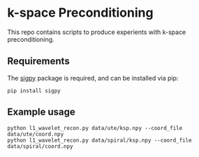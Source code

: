 # k-space Preconditioning

This repo contains scripts to produce experients with k-space preconditioning.

## Requirements

The [sigpy](https://github.com/mikgroup/sigpy.git) package is required, and can be installed via pip:
	
	pip install sigpy

## Example usage

	python l1_wavelet_recon.py data/ute/ksp.npy --coord_file data/ute/coord.npy
	python l1_wavelet_recon.py data/spiral/ksp.npy --coord_file data/spiral/coord.npy
